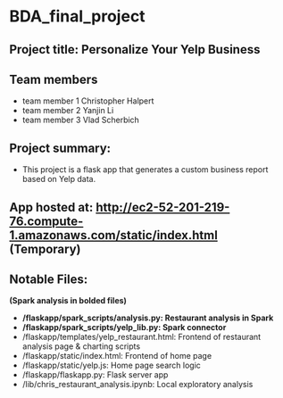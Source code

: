 # BDA_final_project

## Project title: Personalize Your Yelp Business

## Team members
- team member 1 Christopher Halpert
- team member 2 Yanjin Li
- team member 3 Vlad Scherbich
  
## Project summary:
- This project is a flask app that generates a custom business report based on Yelp data.

## App hosted at: http://ec2-52-201-219-76.compute-1.amazonaws.com/static/index.html (Temporary)

## Notable Files:
__(Spark analysis in bolded files)__
- __/flaskapp/spark_scripts/analysis.py: Restaurant analysis in Spark__
- __/flaskapp/spark_scripts/yelp_lib.py: Spark connector__
- /flaskapp/templates/yelp_restaurant.html: Frontend of restaurant analysis page & charting scripts
- /flaskapp/static/index.html: Frontend of home page
- /flaskapp/static/yelp.js: Home page search logic
- /flaskapp/flaskapp.py: Flask server app
- /lib/chris_restaurant_analysis.ipynb: Local exploratory analysis